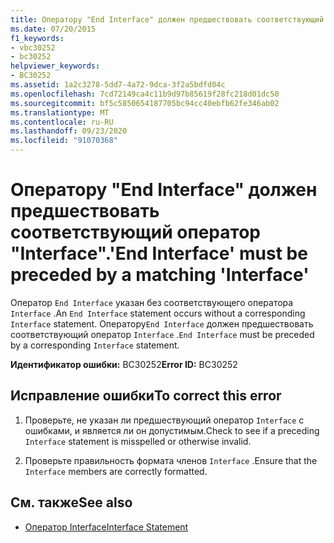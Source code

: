 ```yaml
---
title: Оператору "End Interface" должен предшествовать соответствующий оператор "Interface".
ms.date: 07/20/2015
f1_keywords:
- vbc30252
- bc30252
helpviewer_keywords:
- BC30252
ms.assetid: 1a2c3278-5dd7-4a72-9dca-3f2a5bdfd04c
ms.openlocfilehash: 7cd72149ca4c11b9d97b85619f28fc218d01dc50
ms.sourcegitcommit: bf5c5850654187705bc94cc40ebfb62fe346ab02
ms.translationtype: MT
ms.contentlocale: ru-RU
ms.lasthandoff: 09/23/2020
ms.locfileid: "91070368"
---
```

# <a name="end-interface-must-be-preceded-by-a-matching-interface"></a><span data-ttu-id="f89ac-102">Оператору "End Interface" должен предшествовать соответствующий оператор "Interface".</span><span class="sxs-lookup"><span data-stu-id="f89ac-102">'End Interface' must be preceded by a matching 'Interface'</span></span>

<span data-ttu-id="f89ac-103">Оператор `End Interface` указан без соответствующего оператора `Interface` .</span><span class="sxs-lookup"><span data-stu-id="f89ac-103">An `End Interface` statement occurs without a corresponding `Interface` statement.</span></span> <span data-ttu-id="f89ac-104">Оператору`End Interface` должен предшествовать соответствующий оператор `Interface` .</span><span class="sxs-lookup"><span data-stu-id="f89ac-104">`End Interface` must be preceded by a corresponding `Interface` statement.</span></span>  
  
 <span data-ttu-id="f89ac-105">**Идентификатор ошибки:** BC30252</span><span class="sxs-lookup"><span data-stu-id="f89ac-105">**Error ID:** BC30252</span></span>  
  
## <a name="to-correct-this-error"></a><span data-ttu-id="f89ac-106">Исправление ошибки</span><span class="sxs-lookup"><span data-stu-id="f89ac-106">To correct this error</span></span>  
  
1. <span data-ttu-id="f89ac-107">Проверьте, не указан ли предшествующий оператор `Interface` с ошибками, и является ли он допустимым.</span><span class="sxs-lookup"><span data-stu-id="f89ac-107">Check to see if a preceding `Interface` statement is misspelled or otherwise invalid.</span></span>  
  
2. <span data-ttu-id="f89ac-108">Проверьте правильность формата членов `Interface` .</span><span class="sxs-lookup"><span data-stu-id="f89ac-108">Ensure that the `Interface` members are correctly formatted.</span></span>  
  
## <a name="see-also"></a><span data-ttu-id="f89ac-109">См. также</span><span class="sxs-lookup"><span data-stu-id="f89ac-109">See also</span></span>

- [<span data-ttu-id="f89ac-110">Оператор Interface</span><span class="sxs-lookup"><span data-stu-id="f89ac-110">Interface Statement</span></span>](../language-reference/statements/interface-statement.md)
